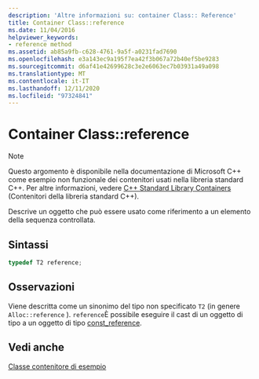 ```yaml
---
description: 'Altre informazioni su: container Class:: Reference'
title: Container Class::reference
ms.date: 11/04/2016
helpviewer_keywords:
- reference method
ms.assetid: ab85a9fb-c628-4761-9a5f-a0231fad7690
ms.openlocfilehash: e3a143ec9a195f7ea42f3b067a72b40ef5be9283
ms.sourcegitcommit: d6af41e42699628c3e2e6063ec7b03931a49a098
ms.translationtype: MT
ms.contentlocale: it-IT
ms.lasthandoff: 12/11/2020
ms.locfileid: "97324841"
---
```

# <a name="container-classreference"></a>Container Class::reference

> [!NOTE]
> Questo argomento è disponibile nella documentazione di Microsoft C++ come esempio non funzionale dei contenitori usati nella libreria standard C++. Per altre informazioni, vedere [C++ Standard Library Containers](../standard-library/stl-containers.md) (Contenitori della libreria standard C++).

Descrive un oggetto che può essere usato come riferimento a un elemento della sequenza controllata.

## <a name="syntax"></a>Sintassi

```cpp
typedef T2 reference;
```

## <a name="remarks"></a>Osservazioni

Viene descritta come un sinonimo del tipo non specificato `T2` (in genere `Alloc::reference` ). `reference`È possibile eseguire il cast di un oggetto di tipo a un oggetto di tipo [const_reference](../standard-library/container-class-const-reference.md).

## <a name="see-also"></a>Vedi anche

[Classe contenitore di esempio](../standard-library/sample-container-class.md)
